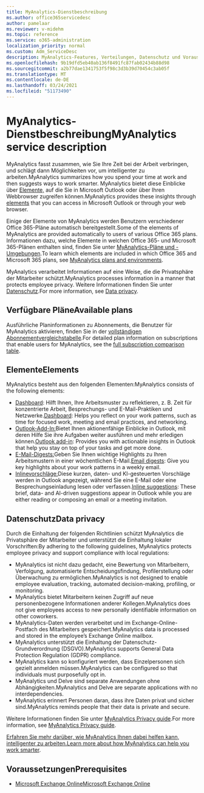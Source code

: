 ```yaml
---
title: MyAnalytics-Dienstbeschreibung
ms.author: office365servicedesc
author: pamelaar
ms.reviewer: v-midehm
ms.topic: reference
ms.service: o365-administration
localization_priority: normal
ms.custom: Adm_ServiceDesc
description: MyAnalytics-Features, Verteilungen, Datenschutz und Voraussetzungen
ms.openlocfilehash: 9b19dfd5eb40ab136f8491fc87fab02434b88d98
ms.sourcegitcommit: a2b77dae1341753f5f98c3d3b39d70454c3ab05f
ms.translationtype: MT
ms.contentlocale: de-DE
ms.lasthandoff: 03/24/2021
ms.locfileid: "51173490"
---
```

# <a name="myanalytics-service-description"></a><span data-ttu-id="0722d-103">MyAnalytics-Dienstbeschreibung</span><span class="sxs-lookup"><span data-stu-id="0722d-103">MyAnalytics service description</span></span>

<span data-ttu-id="0722d-104">MyAnalytics fasst zusammen, wie Sie Ihre Zeit bei der Arbeit verbringen, und schlägt dann Möglichkeiten vor, um intelligenter zu arbeiten.</span><span class="sxs-lookup"><span data-stu-id="0722d-104">MyAnalytics summarizes how you spend your time at work and then suggests ways to work smarter.</span></span> <span data-ttu-id="0722d-105">MyAnalytics bietet diese Einblicke über [Elemente,](#elements) auf die Sie in Microsoft Outlook oder über Ihren Webbrowser zugreifen können.</span><span class="sxs-lookup"><span data-stu-id="0722d-105">MyAnalytics provides these insights through [elements](#elements) that you can access in Microsoft Outlook or through your web browser.</span></span>

<span data-ttu-id="0722d-106">Einige der Elemente von MyAnalytics werden Benutzern verschiedener Office 365-Pläne automatisch bereitgestellt.</span><span class="sxs-lookup"><span data-stu-id="0722d-106">Some of the elements of MyAnalytics are provided automatically to users of various Office 365 plans.</span></span> <span data-ttu-id="0722d-107">Informationen dazu, welche Elemente in welchen Office 365- und Microsoft 365-Plänen enthalten sind, finden Sie unter [MyAnalytics-Pläne und -Umgebungen](/workplace-analytics/myanalytics/overview/plans-environments).</span><span class="sxs-lookup"><span data-stu-id="0722d-107">To learn which elements are included in which Office 365 and Microsoft 365 plans, see [MyAnalytics plans and environments](/workplace-analytics/myanalytics/overview/plans-environments).</span></span>  

<span data-ttu-id="0722d-108">MyAnalytics verarbeitet Informationen auf eine Weise, die die Privatsphäre der Mitarbeiter schützt.</span><span class="sxs-lookup"><span data-stu-id="0722d-108">MyAnalytics processes information in a manner that protects employee privacy.</span></span> <span data-ttu-id="0722d-109">Weitere Informationen finden Sie unter [Datenschutz](#data-privacy).</span><span class="sxs-lookup"><span data-stu-id="0722d-109">For more information, see [Data privacy](#data-privacy).</span></span>

## <a name="available-plans"></a><span data-ttu-id="0722d-110">Verfügbare Pläne</span><span class="sxs-lookup"><span data-stu-id="0722d-110">Available plans</span></span>

<span data-ttu-id="0722d-111">Ausführliche Planinformationen zu Abonnements, die Benutzer für MyAnalytics aktivieren, finden Sie in der [vollständigen Abonnementvergleichstabelle](https://www.microsoft.com/microsoft-365/compare-microsoft-365-enterprise-plans).</span><span class="sxs-lookup"><span data-stu-id="0722d-111">For detailed plan information on subscriptions that enable users for MyAnalytics, see the [full subscription comparison table](https://www.microsoft.com/microsoft-365/compare-microsoft-365-enterprise-plans).</span></span>

## <a name="elements"></a><span data-ttu-id="0722d-112">Elemente</span><span class="sxs-lookup"><span data-stu-id="0722d-112">Elements</span></span>

<span data-ttu-id="0722d-113">MyAnalytics besteht aus den folgenden Elementen:</span><span class="sxs-lookup"><span data-stu-id="0722d-113">MyAnalytics consists of the following elements:</span></span>

* <span data-ttu-id="0722d-114">[Dashboard](/workplace-analytics/myanalytics/use/dashboard-2): Hilft Ihnen, Ihre Arbeitsmuster zu reflektieren, z. B. Zeit für konzentrierte Arbeit, Besprechungs- und E-Mail-Praktiken und Netzwerke.</span><span class="sxs-lookup"><span data-stu-id="0722d-114">[Dashboard](/workplace-analytics/myanalytics/use/dashboard-2): Helps you reflect on your work patterns, such as time for focused work, meeting and email practices, and networking.</span></span>
* <span data-ttu-id="0722d-115">[Outlook-Add-In:](/workplace-analytics/myanalytics/use/add-in)Bietet Ihnen aktionenfähige Einblicke in Outlook, mit deren Hilfe Sie ihre Aufgaben weiter ausführen und mehr erledigen können.</span><span class="sxs-lookup"><span data-stu-id="0722d-115">[Outlook add-in](/workplace-analytics/myanalytics/use/add-in): Provides you with actionable insights in Outlook that help you stay on top of your tasks and get more done.</span></span>
* <span data-ttu-id="0722d-116">[E-Mail-Digests:](/workplace-analytics/myanalytics/use/email-digest-2)Geben Sie Ihnen wichtige Highlights zu Ihren Arbeitsmustern in einer wöchentlichen E-Mail.</span><span class="sxs-lookup"><span data-stu-id="0722d-116">[Email digests](/workplace-analytics/myanalytics/use/email-digest-2): Give you key highlights about your work patterns in a weekly email.</span></span>
* <span data-ttu-id="0722d-117">[Inlinevorschläge:](/workplace-analytics/myanalytics/use/mya-notifications)Diese kurzen, daten- und KI-gesteuerten Vorschläge werden in Outlook angezeigt, während Sie eine E-Mail oder eine Besprechungseinladung lesen oder verfassen.</span><span class="sxs-lookup"><span data-stu-id="0722d-117">[Inline suggestions](/workplace-analytics/myanalytics/use/mya-notifications): These brief, data- and AI-driven suggestions appear in Outlook while you are either reading or composing an email or a meeting invitation.</span></span>

## <a name="data-privacy"></a><span data-ttu-id="0722d-118">Datenschutz</span><span class="sxs-lookup"><span data-stu-id="0722d-118">Data privacy</span></span>

<span data-ttu-id="0722d-119">Durch die Einhaltung der folgenden Richtlinien schützt MyAnalytics die Privatsphäre der Mitarbeiter und unterstützt die Einhaltung lokaler Vorschriften:</span><span class="sxs-lookup"><span data-stu-id="0722d-119">By adhering to the following guidelines, MyAnalytics protects employee privacy and support compliance with local regulations:</span></span>

* <span data-ttu-id="0722d-120">MyAnalytics ist nicht dazu gedacht, eine Bewertung von Mitarbeitern, Verfolgung, automatisierte Entscheidungsfindung, Profilerstellung oder Überwachung zu ermöglichen.</span><span class="sxs-lookup"><span data-stu-id="0722d-120">MyAnalytics is not designed to enable employee evaluation, tracking, automated decision-making, profiling, or monitoring.</span></span>
* <span data-ttu-id="0722d-121">MyAnalytics bietet Mitarbeitern keinen Zugriff auf neue personenbezogene Informationen anderer Kollegen.</span><span class="sxs-lookup"><span data-stu-id="0722d-121">MyAnalytics does not give employees access to new personally identifiable information on other coworkers.</span></span>
* <span data-ttu-id="0722d-122">MyAnalytics-Daten werden verarbeitet und im Exchange-Online-Postfach des Mitarbeiters gespeichert.</span><span class="sxs-lookup"><span data-stu-id="0722d-122">MyAnalytics data is processed and stored in the employee’s Exchange Online mailbox.</span></span>
* <span data-ttu-id="0722d-123">MyAnalytics unterstützt die Einhaltung der Datenschutz-Grundverordnung (DSGVO).</span><span class="sxs-lookup"><span data-stu-id="0722d-123">MyAnalytics supports General Data Protection Regulation (GDPR) compliance.</span></span>
* <span data-ttu-id="0722d-124">MyAnalytics kann so konfiguriert werden, dass Einzelpersonen sich gezielt anmelden müssen.</span><span class="sxs-lookup"><span data-stu-id="0722d-124">MyAnalytics can be configured so that individuals must purposefully opt in.</span></span>
* <span data-ttu-id="0722d-125">MyAnalytics und Delve sind separate Anwendungen ohne Abhängigkeiten.</span><span class="sxs-lookup"><span data-stu-id="0722d-125">MyAnalytics and Delve are separate applications with no interdependencies.</span></span>
* <span data-ttu-id="0722d-126">MyAnalytics erinnert Personen daran, dass ihre Daten privat und sicher sind.</span><span class="sxs-lookup"><span data-stu-id="0722d-126">MyAnalytics reminds people that their data is private and secure.</span></span>

<span data-ttu-id="0722d-127">Weitere Informationen finden Sie unter [MyAnalytics Privacy guide](/workplace-analytics/myanalytics/overview/privacy-guide).</span><span class="sxs-lookup"><span data-stu-id="0722d-127">For more information, see [MyAnalytics Privacy guide](/workplace-analytics/myanalytics/overview/privacy-guide).</span></span>

<span data-ttu-id="0722d-128">[Erfahren Sie mehr darüber, wie MyAnalytics Ihnen dabei helfen kann, intelligenter zu arbeiten.](https://products.office.com/business/myanalytics-personal-analytics)</span><span class="sxs-lookup"><span data-stu-id="0722d-128">[Learn more about how MyAnalytics can help you work smarter](https://products.office.com/business/myanalytics-personal-analytics).</span></span>

## <a name="prerequisites"></a><span data-ttu-id="0722d-129">Voraussetzungen</span><span class="sxs-lookup"><span data-stu-id="0722d-129">Prerequisites</span></span>

* [<span data-ttu-id="0722d-130">Microsoft Exchange Online</span><span class="sxs-lookup"><span data-stu-id="0722d-130">Microsoft Exchange Online</span></span>](./exchange-online-service-description/exchange-online-service-description.md)